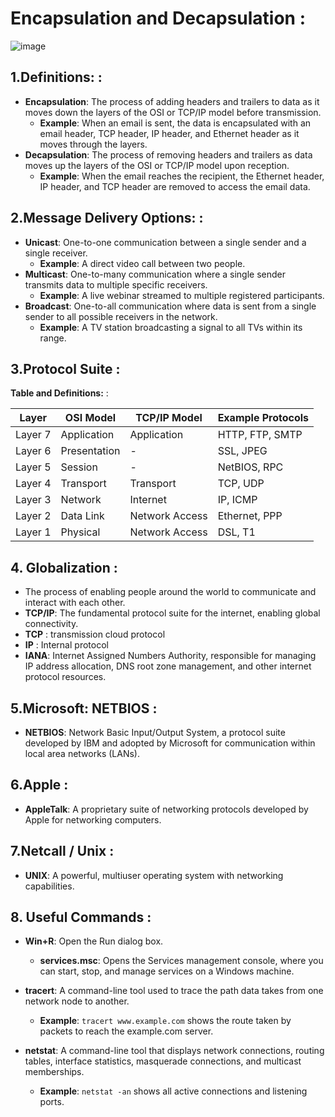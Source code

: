 # Encapsulation and Decapsulation :

![image](https://github.com/karthikeya03/NETWORKING/assets/120096427/436f20a9-749f-4a20-9c0f-ebe6237c0274)


## 1.**Definitions:**  :

- **Encapsulation**: The process of adding headers and trailers to data as it moves down the layers of the OSI or TCP/IP model before transmission.
  - **Example**: When an email is sent, the data is encapsulated with an email header, TCP header, IP header, and Ethernet header as it moves through the layers.
- **Decapsulation**: The process of removing headers and trailers as data moves up the layers of the OSI or TCP/IP model upon reception.
  - **Example**: When the email reaches the recipient, the Ethernet header, IP header, and TCP header are removed to access the email data.

## 2.**Message Delivery Options:**  :

- **Unicast**: One-to-one communication between a single sender and a single receiver.
  - **Example**: A direct video call between two people.
- **Multicast**: One-to-many communication where a single sender transmits data to multiple specific receivers.
  - **Example**: A live webinar streamed to multiple registered participants.
- **Broadcast**: One-to-all communication where data is sent from a single sender to all possible receivers in the network.
  - **Example**: A TV station broadcasting a signal to all TVs within its range.

## 3.Protocol Suite :

**Table and Definitions:** :

| Layer   | OSI Model    | TCP/IP Model   | Example Protocols |
| ------- | ------------ | -------------- | ----------------- |
| Layer 7 | Application  | Application    | HTTP, FTP, SMTP   |
| Layer 6 | Presentation | -              | SSL, JPEG         |
| Layer 5 | Session      | -              | NetBIOS, RPC      |
| Layer 4 | Transport    | Transport      | TCP, UDP          |
| Layer 3 | Network      | Internet       | IP, ICMP          |
| Layer 2 | Data Link    | Network Access | Ethernet, PPP     |
| Layer 1 | Physical     | Network Access | DSL, T1           |

## 4. Globalization  :

- The process of enabling people around the world to communicate and interact with each other.
- **TCP/IP**: The fundamental protocol suite for the internet, enabling global connectivity.
-  **TCP** : transmission cloud protocol
-  **IP** : Internal protocol 
  - **IANA**: Internet Assigned Numbers Authority, responsible for managing IP address allocation, DNS root zone management, and other internet protocol resources.

## 5.Microsoft: NETBIOS  :

- **NETBIOS**: Network Basic Input/Output System, a protocol suite developed by IBM and adopted by Microsoft for communication within local area networks (LANs).

## 6.Apple  :

- **AppleTalk**: A proprietary suite of networking protocols developed by Apple for networking computers.

## 7.Netcall / Unix  :

- **UNIX**: A powerful, multiuser operating system with networking capabilities.

## 8. Useful Commands  :

- **Win+R**: Open the Run dialog box.
  - **services.msc**: Opens the Services management console, where you can start, stop, and manage services on a Windows machine.

- **tracert**: A command-line tool used to trace the path data takes from one network node to another.
  - **Example**: `tracert www.example.com` shows the route taken by packets to reach the example.com server.

- **netstat**: A command-line tool that displays network connections, routing tables, interface statistics, masquerade connections, and multicast memberships.
  - **Example**: `netstat -an` shows all active connections and listening ports.
 
  
